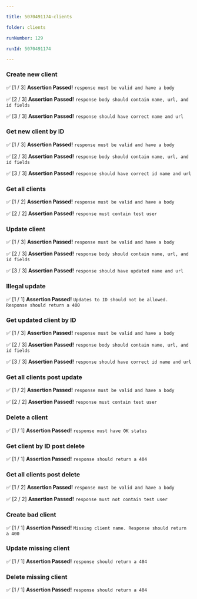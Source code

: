```yaml
---

title: 5070491174-clients

folder: clients

runNumber: 129

runId: 5070491174

---
```





### Create new client

✅ [1 / 3] **Assertion Passed!** `response must be valid and have a body`

✅ [2 / 3] **Assertion Passed!** `response body should contain name, url, and id fields`

✅ [3 / 3] **Assertion Passed!** `response should have correct name and url`




### Get new client by ID

✅ [1 / 3] **Assertion Passed!** `response must be valid and have a body`

✅ [2 / 3] **Assertion Passed!** `response body should contain name, url, and id fields`

✅ [3 / 3] **Assertion Passed!** `response should have correct id name and url`




### Get all clients

✅ [1 / 2] **Assertion Passed!** `response must be valid and have a body`

✅ [2 / 2] **Assertion Passed!** `response must contain test user`




### Update client

✅ [1 / 3] **Assertion Passed!** `response must be valid and have a body`

✅ [2 / 3] **Assertion Passed!** `response body should contain name, url, and id fields`

✅ [3 / 3] **Assertion Passed!** `response should have updated name and url`




### Illegal update

✅ [1 / 1] **Assertion Passed!** `Updates to ID should not be allowed. Response should return a 400`




### Get updated client by ID

✅ [1 / 3] **Assertion Passed!** `response must be valid and have a body`

✅ [2 / 3] **Assertion Passed!** `response body should contain name, url, and id fields`

✅ [3 / 3] **Assertion Passed!** `response should have correct id name and url`




### Get all clients post update

✅ [1 / 2] **Assertion Passed!** `response must be valid and have a body`

✅ [2 / 2] **Assertion Passed!** `response must contain test user`




### Delete a client

✅ [1 / 1] **Assertion Passed!** `response must have OK status`




### Get client by ID post delete

✅ [1 / 1] **Assertion Passed!** `response should return a 404`




### Get all clients post delete

✅ [1 / 2] **Assertion Passed!** `response must be valid and have a body`

✅ [2 / 2] **Assertion Passed!** `response must not contain test user`




### Create bad client

✅ [1 / 1] **Assertion Passed!** `Missing client name. Response should return a 400`




### Update missing client

✅ [1 / 1] **Assertion Passed!** `response should return a 404`




### Delete missing client

✅ [1 / 1] **Assertion Passed!** `response should return a 404`